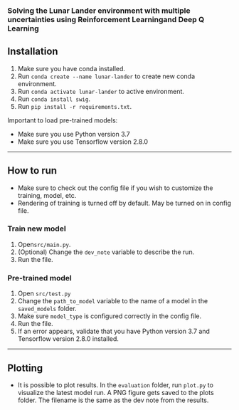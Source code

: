 ### Solving the Lunar Lander environment with multiple uncertainties using Reinforcement Learningand Deep Q Learning

## Installation

1. Make sure you have conda installed.
2. Run `conda create --name lunar-lander` to create new conda environment.
3. Run `conda activate lunar-lander` to active environment.
4. Run `conda install swig`.
5. Run `pip install -r requirements.txt`.


Important to load pre-trained models:
* Make sure you use Python version 3.7 
* Make sure you use Tensorflow version 2.8.0 
--------------------


## How to run

* Make sure to check out the config file if you wish to customize the training, model, etc.
* Rendering of training is turned off by default. May be turned on in config file.

### Train new model

1. Open`src/main.py`.
2. (Optional) Change the `dev_note` variable to describe the run.
3. Run the file.


### Pre-trained model

1. Open `src/test.py`
2. Change the `path_to_model` variable to the name of a model in the `saved_models` folder.
3. Make sure `model_type` is configured correctly in the config file.
4. Run the file.
5. If an error appears, validate that you have Python version 3.7 and Tensorflow version 2.8.0 installed. 


--------------------

## Plotting

- It is possible to plot results. In the `evaluation` folder, run `plot.py` to
  visualize the latest model run. A PNG figure gets saved to the plots folder. The filename is the same as the dev note
  from the results.
